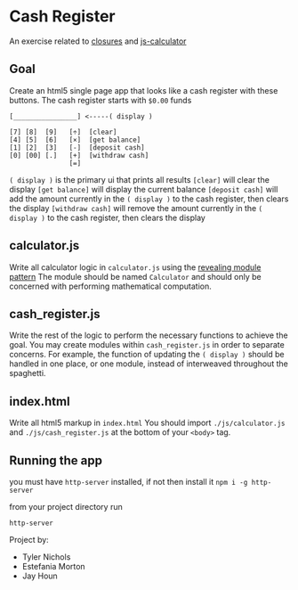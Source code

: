 # Cash Register

An exercise related to [closures](https://slides.com/theremix/closures) and [js-calculator](https://github.com/devleague/js-calculator)

## Goal

Create an html5 single page app that looks like a cash register with these buttons. The cash register starts with `$0.00` funds

```
[________________] <-----( display )

[7] [8]  [9]   [÷]  [clear]
[4] [5]  [6]   [×]  [get balance]
[1] [2]  [3]   [-]  [deposit cash]
[0] [00] [.]   [+]  [withdraw cash]
               [=]

```

`( display )` is the primary ui that prints all results
`[clear]` will clear the display
`[get balance]` will display the current balance
`[deposit cash]` will add the amount currently in the `( display )` to the cash register, then clears the display
`[withdraw cash]` will remove the amount currently in the `( display )` to the cash register, then clears the display

## calculator.js

Write all calculator logic in `calculator.js` using the [revealing module pattern](http://slides.com/jasonsewell/object-literals-and-ze-module-pattern)
The module should be named `Calculator` and should only be concerned with performing mathematical computation.

## cash_register.js

Write the rest of the logic to perform the necessary functions to achieve the goal.
You may create modules within `cash_register.js` in order to separate concerns.
For example, the function of updating the `( display )` should be handled in one place, or one module, instead of interweaved throughout the spaghetti.

## index.html

Write all html5 markup in `index.html`
You should import `./js/calculator.js` and `./js/cash_register.js` at the bottom of your `<body>` tag.

## Running the app

you must have `http-server` installed, if not then install it `npm i -g http-server`

from your project directory run

```
http-server
```

Project by:
- Tyler Nichols
- Estefania Morton
- Jay Houn
